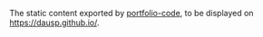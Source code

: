 The static content exported by [portfolio-code](https://github.com/dausp/portfolio-code), to be displayed on <https://dausp.github.io/>.